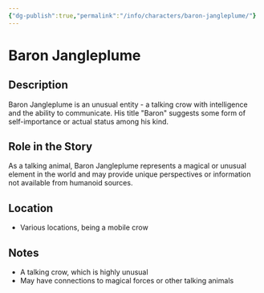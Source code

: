 ```yaml
---
{"dg-publish":true,"permalink":"/info/characters/baron-jangleplume/"}
---
```


# Baron Jangleplume

## Description
Baron Jangleplume is an unusual entity - a talking crow with intelligence and the ability to communicate. His title "Baron" suggests some form of self-importance or actual status among his kind.

## Role in the Story
As a talking animal, Baron Jangleplume represents a magical or unusual element in the world and may provide unique perspectives or information not available from humanoid sources.

## Location
- Various locations, being a mobile crow

## Notes
- A talking crow, which is highly unusual
- May have connections to magical forces or other talking animals